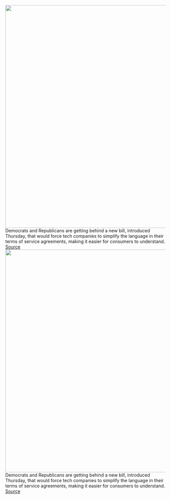 <img src='https://cdn.vox-cdn.com/thumbor/OecfkmkY5qmLWK6RXFtCMXMRSTk=/0x0:5200x3467/1200x800/filters:focal(2184x1318:3016x2150)/cdn.vox-cdn.com/uploads/chorus_image/image/70384008/1136463264.0.jpg' width='700px' /><br/>
Democrats and Republicans are getting behind a new bill, introduced Thursday, that would force tech companies to simplify the language in their terms of service agreements, making it easier for consumers to understand.
<a href='https://www.theverge.com/2022/1/13/22882110/tldr-act-lori-trahan-lujan-cassidy-facebook-twitter-terms-of-service-agreement'> Source <a/><img src='https://cdn.vox-cdn.com/thumbor/OecfkmkY5qmLWK6RXFtCMXMRSTk=/0x0:5200x3467/1200x800/filters:focal(2184x1318:3016x2150)/cdn.vox-cdn.com/uploads/chorus_image/image/70384008/1136463264.0.jpg' width='700px' /><br/>
Democrats and Republicans are getting behind a new bill, introduced Thursday, that would force tech companies to simplify the language in their terms of service agreements, making it easier for consumers to understand.
<a href='https://www.theverge.com/2022/1/13/22882110/tldr-act-lori-trahan-lujan-cassidy-facebook-twitter-terms-of-service-agreement'> Source <a/>